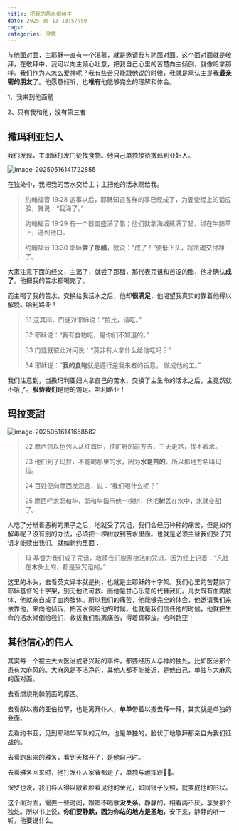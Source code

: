 ```yaml
---
title: 把我的苦水倒给主
date: 2025-05-13 13:57:50
tags:
categories: 灵修
---
```




与他面对面，主耶稣一直有一个渴慕，就是邀请我与祂面对面。这个面对面就是敬拜，在敬拜中，我可以向主倾心吐意，把我自己心里的苦楚向主倾倒，就像哈拿那样。我们作为人怎么爱神呢？我有些苦只能跟他说的时候，我就是承认主是我**最亲密的朋友**了。他愿意倾听，也**唯有**他能够完全的理解和体会。

1、我来到他面前

2、只有我和他，没有第三者

## 撒玛利亚妇人

 我们发现，主耶稣打发门徒找食物。他自己单独接待撒玛利亚妇人。

![image-20250516141722855](https://r2.xiaolianggg.sbs/2025/05/18b9c030da44f98ec7c4581b0a860f72.png)

在独处中，我把我的苦水交给主；主把他的活水赐给我。

>约翰福音 19:28
>这事以后，耶稣知道各样的事已经成了，为要使经上的话应验，就说：“我渴了。” 
>
>约翰福音 19:29
>有一个器皿盛满了醋；他们就拿海绒蘸满了醋，绑在牛膝草上，送到他口。
>
>约翰福音 19:30
>耶稣**尝了那醋**，就说：“成了！”便低下头，将灵魂交付神了。

大家注意下面的经文，主渴了，就尝了那醋，那代表咒诅和苦涩的醋，他才确认**成了**。他把我的苦水都喝完了。

而主喝了我的苦水，交换给我活水之后，他却**很满足**，他渴望我真实的靠着他得以解脱。哈利路亚！

>31 这其间，门徒对耶稣说：“拉比，请吃。” 
>
>32 耶稣说：“我有食物吃，是你们不知道的。” 
>
>33 门徒就彼此对问说：“莫非有人拿什么给他吃吗？”
>
> 34 耶稣说：“**我的食物**就是遵行差我来者的旨意，
> 做成他的工。”

我们注意到，当撒玛利亚妇人拿自己的苦水，交换了主生命的活水之后，主竟然就不饿了。**服侍我们**是他的饱足。哈利路亚！

## 玛拉变甜

![image-20250516141658582](https://r2.xiaolianggg.sbs/2025/05/e4bc31f0cbcb252a1f73bb78e5c32a0a.png)

>22 摩西领以色列人从红海后，往旷野的前方去，三天走路，找不着水。 
>
>23 他们到了玛拉，不能喝那里的水，因为**水是苦的**。所以那地方名叫玛拉。
>
> 24 百姓便向摩西发怨言，说：“我们喝什么呢？” 
>
>25 摩西呼求耶和华，耶和华指示他一棵树，他把**树**丢在水中，水就变甜了。

人吃了分辨善恶树的果子之后，地就受了咒诅，我们会经历种种的痛苦，但是如何解毒呢？没有别的办法，必须把一棵树放到苦水里面。也就是必须主替我们受了咒诅才能赎出我们。就如新约里面：

>13 基督为我们成了咒诅，救赎我们脱离律法的咒诅，因为经上记着：“凡挂在**木头**上的，都是受咒诅的。”

这里的木头，去看英文译本就是树，也就是主耶稣的十字架。我们心里的苦楚除了耶稣基督的十字架，别无他法可救。而他是甘心乐意的代替我们。儿女既有血肉肢体，他就亲自成了血肉肢体。所以我们的痛苦，他能够完全的体会，他邀请我们来依靠他，来向他倾诉，把苦水倒给他的时候，也就是我们信任他的时候，他就把生命的活水倾倒给我们，救拔我们脱离痛苦，得着真释放。哈利路亚！

## 其他信心的伟人

其实每一个被主大大医治或者兴起的事件，都要经历人与神的独处。比如医治那个患有大麻风的。大麻风是不洁净的，其他人都不能接近，是他自己，单独与大麻风的面对面。

去看燃烧荆棘前面的摩西。

去看献以撒的亚伯拉罕，也是离开仆人，**单单**带着以撒去拜一拜，其实就是单独的会面。

去看约书亚，见到耶和华军队的元帅，也是单独的，脸伏于地敬拜那亲自为我们征战的。

去看跑出来的雅各，看到天梯开了，是他自己时。

去看雅各回来时，他打发仆人家眷都走了，单独与祂摔跤🤼‍♂️。

保罗也说，我们各人得以敞着脸看见他的荣光，如同镜子反照，就变成他的形状。 

这个面对面，需要一些时间，跟唱不唱歌**没关系**，静静的，相看两不厌，享受那个独处。所以书上说，**你们要静默，因为你站的地方是圣地**，安下来，静静的听一听，他要说什么。